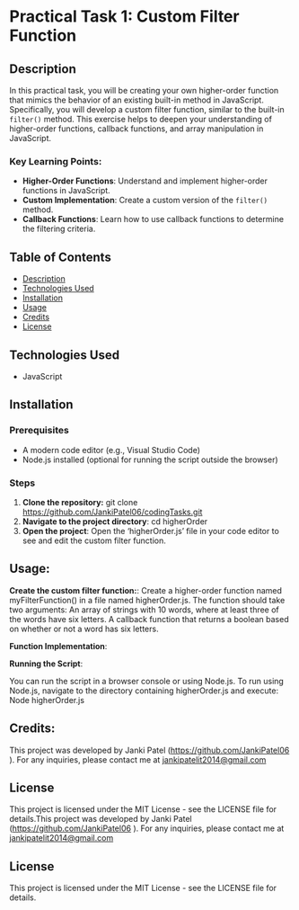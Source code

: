 # Practical Task 1: Custom Filter Function

## Description
In this practical task, you will be creating your own higher-order function that mimics the behavior of an existing built-in method in JavaScript. Specifically, you will develop a custom filter function, similar to the built-in `filter()` method. This exercise helps to deepen your understanding of higher-order functions, callback functions, and array manipulation in JavaScript.

### Key Learning Points:
- **Higher-Order Functions**: Understand and implement higher-order functions in JavaScript.
- **Custom Implementation**: Create a custom version of the `filter()` method.
- **Callback Functions**: Learn how to use callback functions to determine the filtering criteria.

## Table of Contents
- [Description](#description)
- [Technologies Used](#technologies-used)
- [Installation](#installation)
- [Usage](#usage)
- [Credits](#credits)
- [License](#license)

## Technologies Used
- JavaScript

## Installation

### Prerequisites
- A modern code editor (e.g., Visual Studio Code)
- Node.js installed (optional for running the script outside the browser)

### Steps

1. **Clone the repository:**
   git clone https://github.com/JankiPatel06/codingTasks.git
2. **Navigate to the project directory**:
cd higherOrder
3. **Open the project**:
Open the ‘higherOrder.js’ file in your code editor to see and edit the custom filter function. 
## Usage:
**Create the custom filter function:**:
Create a higher-order function named myFilterFunction() in a file named higherOrder.js.
The function should take two arguments:
An array of strings with 10 words, where at least three of the words have six letters.
A callback function that returns a boolean based on whether or not a word has six letters.

**Function Implementation**:

**Running the Script**:

You can run the script in a browser console or using Node.js.
To run using Node.js, navigate to the directory containing higherOrder.js and execute:
Node higherOrder.js
## **Credits**: 
This project was developed by Janki Patel (https://github.com/JankiPatel06 ). For any inquiries, please contact me at jankipatelit2014@gmail.com

## License
This project is licensed under the MIT License - see the LICENSE file for details.This project was developed by Janki Patel (https://github.com/JankiPatel06 ). For any inquiries, please contact me at jankipatelit2014@gmail.com

## License
This project is licensed under the MIT License - see the LICENSE file for details.


